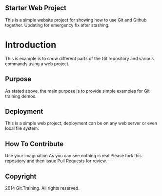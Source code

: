 ## Starter Web Project
This is a simple website project for
showing how to use Git and Github together. Updating for emergency fix after stashing.

# Introduction
This is example is to show different parts
of the Git repository and various commands
using a web project.

## Purpose
As stated above, the main purpose is to
provide simple examples for Git training
demos.

## Deployment
This is a simple web project, deployment
can be on any web server or even local 
file system.

## How To Contribute
Use your imagination
As you can see nothing is real
Please fork this repository and then issue Pull Requests for review.

## Copyright

2014 Git.Training. All rights reserved.
